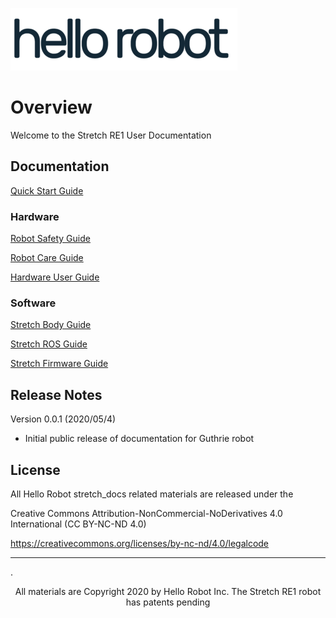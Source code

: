![](images/hello_robot_large_rs.png)

# Overview
Welcome to the Stretch RE1 User Documentation

## Documentation

[Quick Start Guide](quick_start_guide.md) 

### Hardware

[Robot Safety Guide](robot_safety_guide.md)

[Robot Care Guide](robot_care_guide.md)

[Hardware User Guide](hardware_user_guide.md)

### Software

[Stretch Body Guide](stretch_body_guide.md)

[Stretch ROS Guide](stretch_ros_guide.md)

[Stretch Firmware Guide](https://github.com/hello-robot/stretch_firmware)

## Release Notes
Version 0.0.1 (2020/05/4)
* Initial public release of documentation for Guthrie robot

## License

All Hello Robot stretch_docs related materials are released under the

Creative Commons Attribution-NonCommercial-NoDerivatives 4.0 International (CC BY-NC-ND 4.0)

https://creativecommons.org/licenses/by-nc-nd/4.0/legalcode


------
.<div align="center"> All materials are Copyright 2020 by Hello Robot Inc. The Stretch RE1 robot has patents pending</div>
